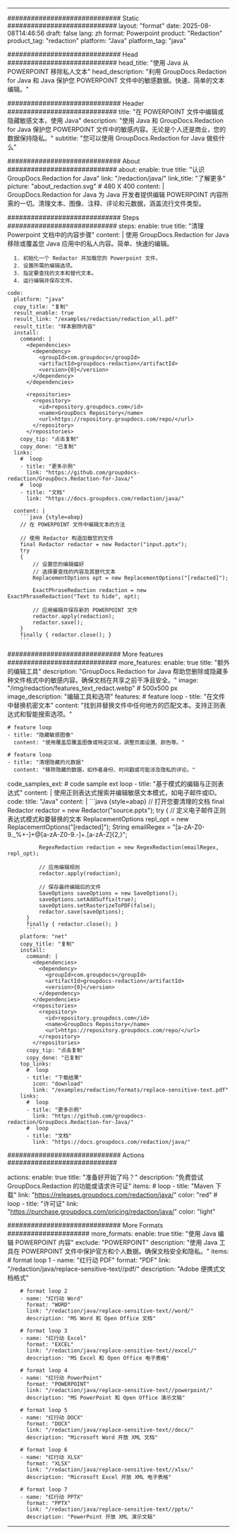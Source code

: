 
---
############################# Static ############################
layout: "format"
date:  2025-08-08T14:46:56
draft: false
lang: zh
format: Powerpoint
product: "Redaction"
product_tag: "redaction"
platform: "Java"
platform_tag: "java"

############################# Head ############################
head_title: "使用 Java 从 POWERPOINT 移除私人文本"
head_description: "利用 GroupDocs.Redaction for Java 和 Java 保护您 POWERPOINT 文件中的敏感数据。快速、简单的文本编辑。"

############################# Header ############################
title: "在 POWERPOINT 文件中编辑或隐藏敏感文本，使用 Java" 
description: "使用 Java 和 GroupDocs.Redaction for Java 保护您 POWERPOINT 文件中的敏感内容。无论是个人还是商业，您的数据保持隐私。"
subtitle: "您可以使用 GroupDocs.Redaction for Java 做些什么" 

############################# About ############################
about:
    enable: true
    title: "认识 GroupDocs.Redaction for Java"
    link: "/redaction/java/"
    link_title: "了解更多"
    picture: "about_redaction.svg" # 480 X 400
    content: |
       GroupDocs.Redaction for Java 为 Java 开发者提供编辑 POWERPOINT 内容所需的一切。清理文本、图像、注释、评论和元数据，涵盖流行文件类型。

############################# Steps ############################
steps:
    enable: true
    title: "清理 Powerpoint 文档中的内容步骤"
    content: |
      使用 GroupDocs.Redaction for Java 移除或覆盖您 Java 应用中的私人内容。简单、快速的编辑。
      
      1. 初始化一个 Redactor 并加载您的 Powerpoint 文件。
      2. 设置所需的编辑选项。
      3. 指定要查找的文本和替代文本。
      4. 运行编辑并保存文件。
   
    code:
      platform: "java"
      copy_title: "复制"
      result_enable: true
      result_link: "/examples/redaction/redaction_all.pdf"
      result_title: "样本删除内容"
      install:
        command: |
          <dependencies>
            <dependency>
              <groupId>com.groupdocs</groupId>
              <artifactId>groupdocs-redaction</artifactId>
              <version>{0}</version>
            </dependency>
          </dependencies>

          <repositories>
            <repository>
              <id>repository.groupdocs.com</id>
              <name>GroupDocs Repository</name>
              <url>https://repository.groupdocs.com/repo/</url>
            </repository>
          </repositories>
        copy_tip: "点击复制"
        copy_done: "已复制"
      links:
        #  loop
        - title: "更多示例"
          link: "https://github.com/groupdocs-redaction/GroupDocs.Redaction-for-Java/"
        #  loop
        - title: "文档"
          link: "https://docs.groupdocs.com/redaction/java/"
          
      content: |
        ```java {style=abap}
        // 在 POWERPOINT 文件中编辑文本的方法

        // 使用 Redactor 构造加载您的文件
        final Redactor redactor = new Redactor("input.pptx");
        try
        {
            // 设置您的编辑偏好
            // 选择要查找的内容及其替代文本
            ReplacementOptions opt = new ReplacementOptions("[redacted]");
            
            ExactPhraseRedaction redaction = new ExactPhraseRedaction("Text to hide", opt);

            // 应用编辑并保存新的 POWERPOINT 文件
            redactor.apply(redaction);
            redactor.save();
        }
        finally { redactor.close(); }
        ```            


############################# More features ############################
more_features:
  enable: true
  title: "额外的编辑工具"
  description: "GroupDocs.Redaction for Java 帮助您删除或隐藏多种文件格式中的敏感内容。确保文档在共享之前干净且安全。"
  image: "/img/redaction/features_text_redact.webp" # 500x500 px
  image_description: "编辑工具和选项"
  features:
    # feature loop
    - title: "在文件中替换机密文本"
      content: "找到并替换文件中任何地方的匹配文本。支持正则表达式和智能搜索选项。"

    # feature loop
    - title: "隐藏敏感图像"
      content: "使用覆盖层覆盖图像或特定区域，调整页面设置、颜色等。"

    # feature loop
    - title: "清理隐藏的元数据"
      content: "移除隐藏的数据，如作者身份、时间戳或可能涉及隐私的评论。"
      
  code_samples_ext:
    # code sample ext loop
    - title: "基于模式的编辑与正则表达式"
      content: |
        使用正则表达式搜索并编辑敏感文本模式，如电子邮件或ID。
      code:
        title: "Java"
        content: |
          ```java {style=abap}
          //  打开您要清理的文档
          final Redactor redactor = new Redactor("source.pptx");
          try
          {
              // 定义电子邮件正则表达式模式和要替换的文本
              ReplacementOptions repl_opt = new ReplacementOptions("[redacted]");
              String emailRegex = "[a-zA-Z0-9._%+-]+@[a-zA-Z0-9.-]+\.[a-zA-Z]{2,}";

              RegexRedaction redaction = new RegexRedaction(emailRegex, repl_opt);
              
              // 应用编辑规则
              redactor.apply(redaction);

              // 保存最终编辑后的文件
              SaveOptions saveOptions = new SaveOptions();
              saveOptions.setAddSuffix(true);
              saveOptions.setRasterizeToPDF(false);
              redactor.save(saveOptions);
          }
          finally { redactor.close(); }
          ```
        platform: "net"
        copy_title: "复制"
        install:
          command: |
            <dependencies>
              <dependency>
                <groupId>com.groupdocs</groupId>
                <artifactId>groupdocs-redaction</artifactId>
                <version>{0}</version>
              </dependency>
            </dependencies>
            <repositories>
              <repository>
                <id>repository.groupdocs.com</id>
                <name>GroupDocs Repository</name>
                <url>https://repository.groupdocs.com/repo/</url>
              </repository>
            </repositories>
          copy_tip: "点击复制"
          copy_done: "已复制"
        top_links:
          #  loop
          - title: "下载结果"
            icon: "download"
            link: "/examples/redaction/formats/replace-sensitive-text.pdf"
        links:
          #  loop
          - title: "更多示例"
            link: "https://github.com/groupdocs-redaction/GroupDocs.Redaction-for-Java/"
          #  loop
          - title: "文档"
            link: "https://docs.groupdocs.com/redaction/java/"


############################# Actions ############################

actions:
  enable: true
  title: "准备好开始了吗？"
  description: "免费尝试 GroupDocs.Redaction 的功能或请求许可证"
  items:
    #  loop
    - title: "Maven 下载"
      link: "https://releases.groupdocs.com/redaction/java/"
      color: "red"
        #  loop
    - title: "许可证"
      link: "https://purchase.groupdocs.com/pricing/redaction/java/"
      color: "light"


############################# More Formats #####################
more_formats:
    enable: true
    title: "使用 Java 编辑 POWERPOINT 内容"
    exclude: "POWERPOINT"
    description: "使用 Java 工具在 POWERPOINT 文件中保护官方和个人数据。确保文档安全和隐私。"
    items: 
        # format loop 1
        - name: "红行动 PDF"
          format: "PDF"
          link: "/redaction/java/replace-sensitive-text//pdf/"
          description: "Adobe 便携式文档格式"

        # format loop 2
        - name: "红行动 Word"
          format: "WORD"
          link: "/redaction/java/replace-sensitive-text//word/"
          description: "MS Word 和 Open Office 文档"
          
        # format loop 3
        - name: "红行动 Excel"
          format: "EXCEL"
          link: "/redaction/java/replace-sensitive-text//excel/"
          description: "MS Excel 和 Open Office 电子表格"

        # format loop 4
        - name: "红行动 PowerPoint"
          format: "POWERPOINT"
          link: "/redaction/java/replace-sensitive-text//powerpoint/"
          description: "MS PowerPoint 和 Open Office 演示文稿"

        # format loop 5
        - name: "红行动 DOCX"
          format: "DOCX"
          link: "/redaction/java/replace-sensitive-text//docx/"
          description: "Microsoft Word 开放 XML 文档"
          
        # format loop 6
        - name: "红行动 XLSX"
          format: "XLSX"
          link: "/redaction/java/replace-sensitive-text//xlsx/"
          description: "Microsoft Excel 开放 XML 电子表格"
          
        # format loop 7
        - name: "红行动 PPTX"
          format: "PPTX"
          link: "/redaction/java/replace-sensitive-text//pptx/"
          description: "PowerPoint 开放 XML 演示文稿"


---